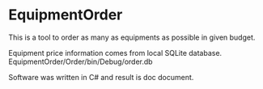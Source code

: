 # EquipmentOrder

This is a tool to order as many as equipments as possible in given budget.

Equipment price information comes from local SQLite database. EquipmentOrder/Order/bin/Debug/order.db

Software was written in C# and result is doc document.
